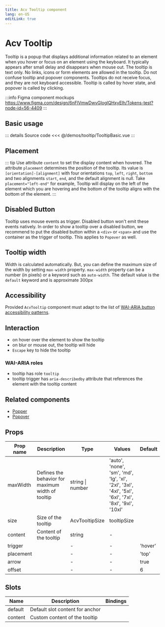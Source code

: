```yaml
---
title: Acv Tooltip component
lang: en-US
editLink: true
---
```


# Acv Tooltip

Tooltip is a popup that displays additional information related to an element
when you hover or focus on an element using the keyboard.
It typically appears after small delay and disappears when mouse out.
The tooltip is text only.
No links, icons or form elements are allowed in the tooltip.
Do not confuse tooltip and popover components.
Tooltips do not receive focus, and they are not keyboard accessible.
Tooltip is called by hover state, and popover is called by clicking.

:::info Figma component mockups
https://www.figma.com/design/6nFlVmwDwvGloglQHxyElh/Tokens-test?node-id=56-4409
:::

## Basic usage

<TooltipBasic />

::: details Source code
<<< @/demos/tooltip/TooltipBasic.vue
:::

## Placement

::: tip
Use attribute `content` to set the display content when hovered.
The attribute `placement` determines the position of the tooltip.
Its value is `[orientation]-[alignment]` with four orientations `top`, `left`, `right`, `bottom`
and two alignments `start`, `end`, and the default alignment is null.
Take `placement="left-end"` for example, Tooltip will display on the left of the element which you are hovering and the bottom of the tooltip aligns with the bottom of the element.
:::

<TooltipPlacement />

## Disabled Button

Tooltip uses mouse events as trigger. Disabled button won't emit these events natively.
In order to show a tooltip over a disabled button, we recommend to put the disabled button within a `<div>` or `<span>` and use the container as the trigger of tooltip.
This applies to `Popover` as well.

<TooltipDisabledButton />

## Tooltip width

Width is calculated automatically. But, you can define the maximum size of the width by setting `max-width` property. `max-width` property can be a number (in pixels) or a keyword such as `auto-width`. The default value is the `default` keyword and is approximate 300px

<TooltipWidth />

## Accessibility

Provided `AcvTooltip` component must adapt to the list of
[WAI-ARIA button accessibility patterns](https://www.w3.org/WAI/ARIA/apg/patterns/tooltip/).

## Interaction

- on hover over the element to show the tooltip
- on blur or mouse out, the tooltip will hide
- `Escape` key to hide the tooltip

### WAI-ARIA roles

- tooltip has role `tooltip`
- tooltip trigger has `aria-describedby` attribute that references the element with the tooltip content

## Related components

- [Popper](/components/popper/popper.doc)
- [Popover](/components/popover/popover.doc)

## Props

| Prop name | Description                                       | Type             | Values                                                                                                 | Default |
| --------- | ------------------------------------------------- | ---------------- | ------------------------------------------------------------------------------------------------------ | ------- |
| maxWidth  | Defines the behavior for maximum width of tooltip | string \| number | 'auto', 'none', 'sm', 'md', 'lg', 'xl', '2xl', '3xl', '4xl', '5xl', '6xl', '7xl', '8xl', '9xl', '10xl' |         |
| size      | Size of the tooltip                               | AcvTooltipSize   | tooltipSize                                                                                            |         |
| content   | Content of the tooltip                            | string           | -                                                                                                      |         |
| trigger   |                                                   | -                | -                                                                                                      | 'hover' |
| placement |                                                   | -                | -                                                                                                      | 'top'   |
| arrow     |                                                   | -                | -                                                                                                      | true    |
| offset    |                                                   | -                | -                                                                                                      | 6       |

## Slots

| Name    | Description                     | Bindings |
| ------- | ------------------------------- | -------- |
| default | Default slot content for anchor |          |
| content | Custom content of the tooltip   |          |
